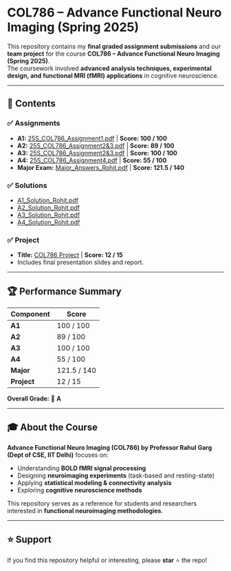 # COL786 – Advance Functional Neuro Imaging (Spring 2025)

This repository contains my **final graded assignment submissions** and our **team project** for the course **COL786 – Advance Functional Neuro Imaging (Spring 2025)**.  
The coursework involved **advanced analysis techniques, experimental design, and functional MRI (fMRI) applications** in cognitive neuroscience.

---

## 📌 Contents

### ✅ Assignments  
- **A1:** [25S_COL786_Assignment1.pdf](./25S_COL786_Assignment_1.pdf) | **Score: 100 / 100**  
- **A2:** [25S_COL786_Assignment2&3.pdf](./25S_COL786_Assignment_2&3.pdf) | **Score: 89 / 100**  
- **A3:** [25S_COL786_Assignment2&3.pdf](./25S_COL786_Assignment_2&3.pdf) | **Score: 100 / 100**  
- **A4:** [25S_COL786_Assignment4.pdf](./25S_COL786_Assignment4.pdf) | **Score: 55 / 100**  
- **Major Exam:** [Major_Answers_Rohit.pdf](./Major_Answers_Rohit.pdf) | **Score: 121.5 / 140**

### ✅ Solutions  
- [A1_Solution_Rohit.pdf](./A1_Solution_Rohit.pdf)  
- [A2_Solution_Rohit.pdf](./A2_Solution_Rohit.pdf)  
- [A3_Solution_Rohit.pdf](./A3_Solution_Rohit.pdf)  
- [A4_Solution_Rohit.pdf](./A4_Solution_Rohit.pdf)

### ✅ Project  
- **Title:** [COL786 Project](./COL%20786%20Project) | **Score: 12 / 15**  
- Includes final presentation slides and report.

---

## 🏆 Performance Summary

| Component  | Score        |
|------------|-------------|
| **A1**     | 100 / 100   |
| **A2**     | 89 / 100    |
| **A3**     | 100 / 100   |
| **A4**     | 55 / 100    |
| **Major**  | 121.5 / 140 |
| **Project**| 12 / 15     |

**Overall Grade:** 🥇 **A**

---

## 🎓 About the Course

**Advance Functional Neuro Imaging (COL786) by Professor Rahul Garg (Dept of CSE, IIT Delhi)** focuses on:  
- Understanding **BOLD fMRI signal processing**  
- Designing **neuroimaging experiments** (task-based and resting-state)  
- Applying **statistical modeling & connectivity analysis**  
- Exploring **cognitive neuroscience methods**

This repository serves as a reference for students and researchers interested in **functional neuroimaging methodologies**.

---

## ⭐ Support

If you find this repository helpful or interesting, please **star** ⭐ the repo!


